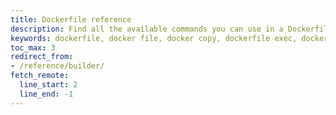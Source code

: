 ```yaml
---
title: Dockerfile reference
description: Find all the available commands you can use in a Dockerfile and learn how to use them, including COPY, ARG, ENTRYPOINT, and more.  
keywords: dockerfile, docker file, docker copy, dockerfile exec, docker entrypoint, dockerfile entrypoint, dockerfile arg, docker args, entrypoint, shell dockerfile
toc_max: 3
redirect_from:
- /reference/builder/
fetch_remote:
  line_start: 2
  line_end: -1
---
```

